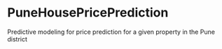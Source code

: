 # PuneHousePricePrediction
Predictive modeling for price prediction for a given property in the Pune district
